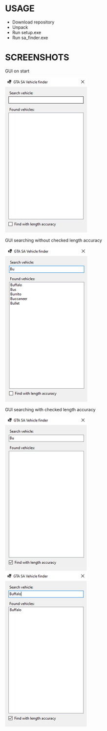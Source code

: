 # USAGE
- Download repository
- Unpack
- Run setup.exe
- Run sa_finder.exe

# SCREENSHOTS
GUI on start

![GTA SA Vehicle Finder GUI](/Screenshots/01.png)

GUI searching without checked length accuracy

![GTA SA Vehicle Finder GUI](/Screenshots/02.png)

GUI searching with checked length accuracy

![GTA SA Vehicle Finder GUI](/Screenshots/03.png)
![GTA SA Vehicle Finder GUI](/Screenshots/04.png)